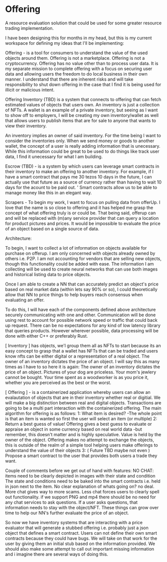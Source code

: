 # Offering
A resource evaluation solution that could be used for some greater resource trading implementation.


I have been designing this for months in my head, but this is my current workspace for defining my ideas that I'll be implementing:

Offering - is a tool for consumers to understand the value of the used objects around them.  Offering is not a marketplace. Offering is not a cryptocurrency. Offering has no value other than to process user data.
It is my separate mission to complete offering with a focus on securing user data and allowing users the freedom to do local business in their own manner.
I understand that there are inherent risks and will take responsibility to shut down offering in the case that I find it is being used for illicit or malicious intent.

Offering Inventory (TBD) is a system that connects to offering that can fetch estimated values of objects that users own. An inventory is just a collection of NFTs. A wallet is an example of a private inventory, but seeing as I want to show off to employers, I will be creating my own inventory/wallet as well that allows users to publish items that are for sale to anyone that wants to view their inventory.

An inventory implies an owner of said inventory. For the time being I want to consider the inventories only. When we send money or goods to another wallet, the concept of a user is really adding information that is unecessary.  While this information could be great to be used to do things like track user data, I find it unecessary for what I am building.

Escrow (TBD) - is a system by which users can leverage smart contracts in their inventory to make an offering to another inventory. For example, if I have a smart contract that pays me 30 tezos 10 days in the future, I can actually use that future as a source of currency rather than having to wait 10 days for the acount to be paid out. '
Smart contracts allow us to be able to manage money like this in an elegant way.

Scrapers - To begin my work, I want to focus on pulling data from offerUp. I love that the name is so close to offering and it has helped me grasp the concept of what offering truly is or could be.
That being said, offerup can and will be replaced with (m)any service provider that can query a location for product pictures and prices. It would be impossible to evaluate the price of an object based on a single source of data.

Architecture:

To begin, I want to collect a lot of information on objects available for purchase on offerup. I am only concerned with objects already owned by others i.e. P2P.  I am not accounting for vendors that are selling new objects, though this functionality could be added with ease.
The information I am collecting will be used to create neural networks that can use both images and historical listing data to price objects.

Once I am able to create a NN that can accurately predict an object's price based on real market data (within lets say 90% or so), I could theoretically allow that NN to price things to help buyers reach consensus when evaluating an offer.

To do this, I will have each of the components defined above architecture securely communicating with one and other. Communication will be done using rest to account for possible network speed or traffic that could back up request. There can be no expectations for any kind of low latency library that queries products. However wherever possible, data processing will be done with either C++ or preferably Rust.

[ Inventory ] has objects, we'l group them all as NFTs to start because its an easy concept to grasp that a wallet has NFTs that can be traded and users know nfts can be either digital or a representation of a real object. The owner of an inventory dictates the price of an object. I will say this as many times as I have to so here it is again: The owner of an inventory dictates the price of an object. Pictures of your dog are priceless. Your mom's jewlery cannot be bought. Your time spent as a woodworker is as you price it, whether you are perceived as the best or the worst. 

[ Offering ] - is a containerized application whereby users can allow an evalautation of objects that are in their inventory whether real or digitial. We will make a big distinction between real and digital objects. Transactions are going to be a multi part interaction with the containerized offering. The main algorithm for offering is as follows:
1: What item is desired? -The whole point is that an item is wanted so first the user will select an item (or multiple)
2: Return a best guess of value! Offering gives a best guess to evaluate or appraise an object in some currency based on real world data
  -but remember, this doesn't matter and is highly speculative. Value is held by the owner of the object. Offering makes no attempt to exchange the objects, this is outside of the realm of a simple tool helping users make offerings to understand the value of their objects
3: ( Future TBD maybe not even ) Propose a smart contract to the user that provides both users a trade they want.

Couple of comments before we get out of hand with features:
NO CHAT: items need to be clearly depicted in images with their state and condition
The state and conditions need to be baked into the smart contracts i.e. held in json next to the item. No clear explanation of whats going on? no deal. More chat gives way to more scams. Less chat forces users to clearly spell out functionality. if we support PNG and mp4 there should be no need for any chat services to ask questions. If a user asks questions, that information needs to stay with the object/NFT. These things can grow over time to help our NN's further evaluate the price of an object.

So now we have inventory systems that are interacting with a price evaluator that will generate a stubbed offering i.e. probably just a json object that defines a smart contract. Users can not define their own smart contracts because they could have bugs. We will take on that work for the user by giving them an initial stub based on the information provided. We should also make some attempt to call out important missing information and i imagine there are several ways of doing this. 







